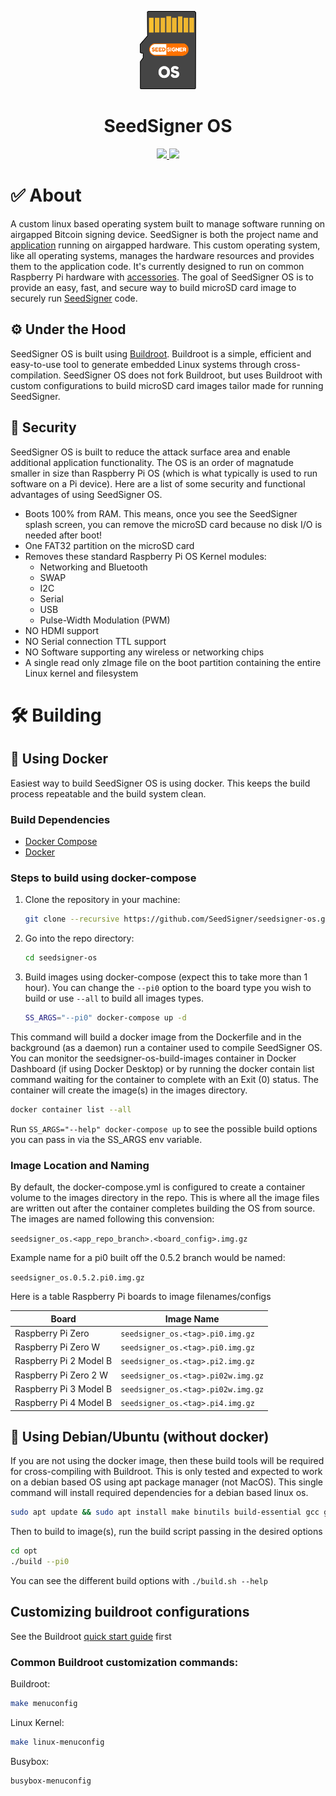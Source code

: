 <p align="center">
  <a href="https://seedsigner.com/">
    <img alt="Gitea" src="docs/img/logo.png" width="90"/>
  </a>
</p>
<h1 align="center">SeedSigner OS</h1>

<p align="center">
  <a href="https://opensource.org/licenses/MIT" title="License: MIT">
    <img src="https://img.shields.io/badge/License-MIT-blue.svg">
  </a>
  <a href="" title="Twitter">
  <img src="https://img.shields.io/twitter/follow/seedsigner?style=social">
  </a>
</p>


# ✅ About

A custom linux based operating system built to manage software running on airgapped Bitcoin signing device. SeedSigner is both the project name and [application](http://github.com/SeedSigner/seedsigner/) running on airgapped hardware. This custom operating system, like all operating systems, manages the hardware resources and provides them to the application code. It's currently designed to run on common Raspberry Pi hardware with [accessories](https://github.com/SeedSigner/seedsigner/#shopping-list). The goal of SeedSigner OS is to provide an easy, fast, and secure way to build microSD card image to securely run [SeedSigner](https://seedsigner.com) code.


## ⚙️ Under the Hood

SeedSigner OS is built using [Buildroot](https://www.buildroot.org). Buildroot is a simple, efficient and easy-to-use tool to generate embedded Linux systems through cross-compilation. SeedSigner OS does not fork Buildroot, but uses Buildroot with custom configurations to build microSD card images tailor made for running SeedSigner.


## 🛂 Security

SeedSigner OS is built to reduce the attack surface area and enable additional application functionality. The OS is an order of magnatude smaller in size than Raspberry Pi OS (which is what typically is used to run software on a Pi device). Here are a list of some security and functional advantages of using SeedSigner OS.

- Boots 100% from RAM. This means, once you see the SeedSigner splash screen, you can remove the microSD card because no disk I/O is needed after boot!
- One FAT32 partition on the microSD card
- Removes these standard Raspberry Pi OS Kernel modules:
   - Networking and Bluetooth
   - SWAP
   - I2C
   - Serial
   - USB
   - Pulse-Width Modulation (PWM)
- NO HDMI support
- NO Serial connection TTL support
- NO Software supporting any wireless or networking chips
- A single read only zImage file on the boot partition containing the entire Linux kernel and filesystem


# 🛠 Building

## 🐳 Using Docker

Easiest way to build SeedSigner OS is using docker. This keeps the build process repeatable and the build system clean.

### Build Dependencies

* [Docker Compose](https://docs.docker.com/compose/install/)
* [Docker](https://docs.docker.com/get-docker/)

### Steps to build using docker-compose

1. Clone the repository in your machine:
   ```bash
   git clone --recursive https://github.com/SeedSigner/seedsigner-os.git
   ```
2. Go into the repo directory:
   ```bash
   cd seedsigner-os
   ```
3. Build images using docker-compose (expect this to take more than 1 hour). You can change the `--pi0` option to the board type you wish to build or use `--all` to build all images types.
   ```bash
   SS_ARGS="--pi0" docker-compose up -d
   ```

This command will build a docker image from the Dockerfile and in the background (as a daemon) run a container used to compile SeedSigner OS. You can monitor the seedsigner-os-build-images container in Docker Dashboard (if using Docker Desktop) or by running the docker contain list command waiting for the container to complete with an Exit (0) status. The container will create the image(s) in the images directory.

  ```bash
  docker container list --all
  ```

Run ```SS_ARGS="--help" docker-compose up``` to see the possible build options you can pass in via the SS_ARGS env variable.

### Image Location and Naming

By default, the docker-compose.yml is configured to create a container volume to the images directory in the repo. This is where all the image files are written out after the container completes building the OS from source. The images are named following this convension:

`seedsigner_os.<app_repo_branch>.<board_config>.img.gz`

Example name for a pi0 built off the 0.5.2 branch would be named:

`seedsigner_os.0.5.2.pi0.img.gz`

Here is a table Raspberry Pi boards to image filenames/configs

| Board                 | Image Name                        |
| --------------------- | --------------------------------- |
|Raspberry Pi Zero      |`seedsigner_os.<tag>.pi0.img.gz`   |
|Raspberry Pi Zero W    |`seedsigner_os.<tag>.pi0.img.gz`   |
|Raspberry Pi 2 Model B |`seedsigner_os.<tag>.pi2.img.gz`   |
|Raspberry Pi Zero 2 W  |`seedsigner_os.<tag>.pi02w.img.gz` |
|Raspberry Pi 3 Model B |`seedsigner_os.<tag>.pi02w.img.gz` |
|Raspberry Pi 4 Model B |`seedsigner_os.<tag>.pi4.img.gz`   |


## 📑 Using Debian/Ubuntu (without docker)

If you are not using the docker image, then these build tools will be required for cross-compiling with Buildroot. This is only tested and expected to work on a debian based OS using apt package manager (not MacOS). This single command will install required dependencies for a debian based linux os.

```bash
sudo apt update && sudo apt install make binutils build-essential gcc g++ patch gzip bzip2 perl tar cpio unzip rsync file bc libssl-dev
```

Then to build to image(s), run the build script passing in the desired options

```bash
cd opt
./build --pi0
```

You can see the different build options with `./build.sh --help`

## Customizing buildroot configurations

See the Buildroot [quick start guide](https://www.buildroot.org/downloads/manual/manual.html#_buildroot_quick_start) first

### Common Buildroot customization commands:

Buildroot:
```bash
make menuconfig
```

Linux Kernel:
```bash
make linux-menuconfig
```

Busybox:
```bash
busybox-menuconfig
```
